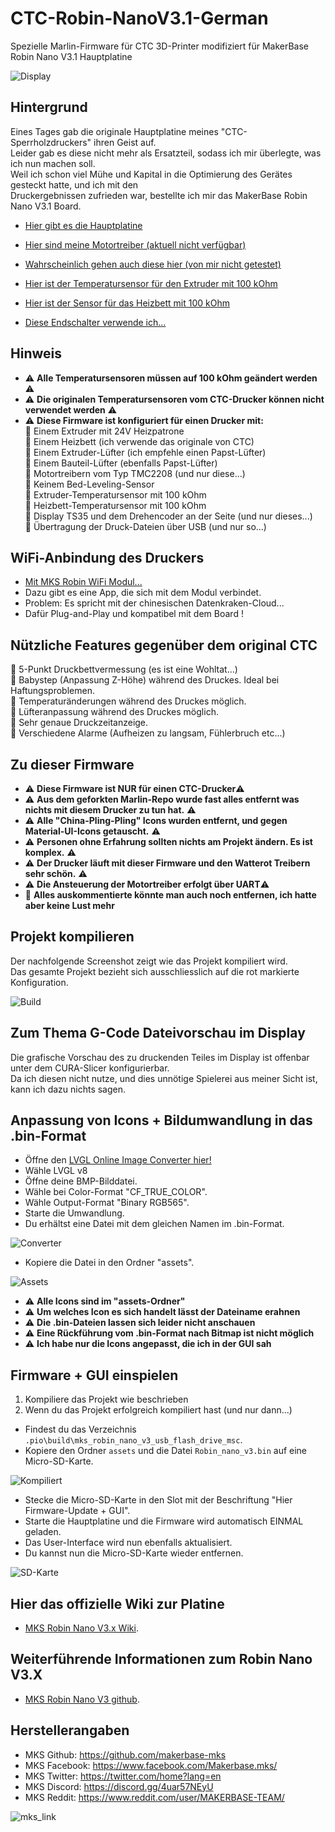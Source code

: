 # CTC-Robin-NanoV3.1-German
Spezielle Marlin-Firmware für CTC 3D-Printer modifiziert für MakerBase Robin Nano V3.1 Hauptplatine

![Display](./Dokumentation/Bilder%20Druckermodifikationen/20250120_205207.jpg)


## Hintergrund
Eines Tages gab die originale Hauptplatine meines "CTC-Sperrholzdruckers" ihren Geist auf.<br>
Leider gab es diese nicht mehr als Ersatzteil, sodass ich mir überlegte, was ich nun machen soll.<br>
Weil ich schon viel Mühe und Kapital in die Optimierung des Gerätes gesteckt hatte, und ich mit den <br>Druckergebnissen zufrieden war, bestellte ich mir das MakerBase Robin Nano V3.1 Board.

- [Hier gibt es die Hauptplatine](https://www.roboter-bausatz.de/p/mks-robin-nano-v3-ts35-3d-drucker-mainboard?srsltid=AfmBOoqWtMm4qKDmvziqhnAerP709jFHnOgZVKsleq41IHb9FodTlrFz)

- [Hier sind meine Motortreiber (aktuell nicht verfügbar)](https://shop.watterott.com/SilentStepStick-TMC2208-verloetet)

- [Wahrscheinlich gehen auch diese hier (von mir nicht getestet)](https://www.roboter-bausatz.de/p/5x-bigtreetech-tmc2208-v3.0-schrittmotortreiber-step-dir)

- [Hier ist der Temperatursensor für den Extruder mit 100 kOhm](https://www.cr3d.de/produkt/thermistor-geschraubt-m3-atc-semitec-104gt-2/)

- [Hier ist der Sensor für das Heizbett mit 100 kOhm](https://www.roboter-bausatz.de/p/thermistor-ntc-3950-100k-ohm-mit-1m-anschlusskabel?srsltid=AfmBOorO2iiI2VsnCeCiLfR_8YGiBmcU60Q-6lt0RnoAsfWkLrs_Vr0i)

- [Diese Endschalter verwende ich...](https://www.roboter-bausatz.de/p/optischer-endschalter-mit-kabelsatz-3-pin-50cm-fuer-cnc-3d-drucker-oder-tueren)

## Hinweis
- ⚠️️ **Alle Temperatursensoren müssen auf 100 kOhm geändert werden** ⚠️
- ⚠️️ **Die originalen Temperatursensoren vom CTC-Drucker können nicht verwendet werden** ⚠️  
- ⚠️️ **Diese Firmware ist konfiguriert für einen Drucker mit:**  
📌 Einem Extruder mit 24V Heizpatrone  
📌 Einem Heizbett (ich verwende das originale von CTC)    
📌 Einem Extruder-Lüfter (ich empfehle einen Papst-Lüfter)  
📌 Einem Bauteil-Lüfter (ebenfalls Papst-Lüfter)  
📌 Motortreibern vom Typ TMC2208 (und nur diese...)  
📌 Keinem Bed-Leveling-Sensor   
📌 Extruder-Temperatursensor mit 100 kOhm  
📌 Heizbett-Temperatursensor mit 100 kOhm  
📌 Display TS35 und dem Drehencoder an der Seite (und nur dieses...)  
📌 Übertragung der Druck-Dateien über USB (und nur so...)

## WiFi-Anbindung des Druckers
- [Mit MKS Robin WiFi Modul...](https://www.roboter-bausatz.de/p/mks-robin-tft-wifi-modul?srsltid=AfmBOopBdXZmDU004fd81v3fnUxSQhNalMm-QTwlBtQZSpPEPU3y1NKb)  
- Dazu gibt es eine App, die sich mit dem Modul verbindet.  
- Problem: Es spricht mit der chinesischen Datenkraken-Cloud...  
- Dafür Plug-and-Play und kompatibel mit dem Board !  


## Nützliche Features gegenüber dem original CTC

📌 5-Punkt Druckbettvermessung (es ist eine Wohltat...)  
📌 Babystep (Anpassung Z-Höhe) während des Druckes. Ideal bei Haftungsproblemen.  
📌 Temperaturänderungen während des Druckes möglich.  
📌 Lüfteranpassung während des Druckes möglich.  
📌 Sehr genaue Druckzeitanzeige.  
📌 Verschiedene Alarme (Aufheizen zu langsam, Fühlerbruch etc...)

## Zu dieser Firmware
- ⚠️️ **Diese Firmware ist NUR für einen CTC-Drucker**⚠️
- ⚠️️ **Aus dem geforkten Marlin-Repo wurde fast alles entfernt was nichts mit diesem Drucker zu tun hat.** ⚠️  
- ⚠️️ **Alle "China-Pling-Pling" Icons wurden entfernt, und gegen Material-UI-Icons getauscht.** ⚠️
- ⚠️️ **Personen ohne Erfahrung sollten nichts am Projekt ändern. Es ist komplex.** ⚠️
- ⚠️️ **Der Drucker läuft mit dieser Firmware und den Watterot Treibern sehr schön.** ⚠️
- ⚠️️ **Die Ansteuerung der Motortreiber erfolgt über UART**⚠️
- 📌 **Alles auskommentierte könnte man auch noch entfernen, ich hatte aber keine Lust mehr**

## Projekt kompilieren

Der nachfolgende Screenshot zeigt wie das Projekt kompiliert wird.  
Das gesamte Projekt bezieht sich ausschliesslich auf die rot markierte Konfiguration.

![Build](./Dokumentation/Bilder%20Handhabung%20Softwareprojekt/Build%20Prozess.jpg)

## Zum Thema G-Code Dateivorschau im Display

Die grafische Vorschau des zu druckenden Teiles im Display ist offenbar unter dem CURA-Slicer konfigurierbar.  
Da ich diesen nicht nutze, und dies unnötige Spielerei aus meiner Sicht ist, kann ich dazu nichts sagen.

## Anpassung von Icons + Bildumwandlung in das .bin-Format

- Öffne den [LVGL Online Image Converter hier!](https://lvgl.io/tools/imageconverter)  
- Wähle LVGL v8
- Öffne deine BMP-Bilddatei.
- Wähle bei Color-Format "CF_TRUE_COLOR".  
- Wähle Output-Format "Binary RGB565".
- Starte die Umwandlung.
- Du erhältst eine Datei mit dem gleichen Namen im .bin-Format.

![Converter](./Dokumentation/Bilder%20Handhabung%20Softwareprojekt/Image-Converter.png)  

- Kopiere die Datei in den Ordner "assets".

![Assets](./Dokumentation/Bilder%20Handhabung%20Softwareprojekt/Assets-Ordner.png)  

- ⚠️️ **Alle Icons sind im "assets-Ordner"**  
- ⚠️️ **Um welches Icon es sich handelt lässt der Dateiname erahnen**  
- ⚠️️ **Die .bin-Dateien lassen sich leider nicht anschauen**
- ⚠️️ **Eine Rückführung vom .bin-Format nach Bitmap ist nicht möglich**  
- ⚠️️ **Ich habe nur die Icons angepasst, die ich in der GUI sah**


## Firmware + GUI einspielen

1. Kompiliere das Projekt wie beschrieben
2. Wenn du das Projekt erfolgreich kompiliert hast (und nur dann...)  

- Findest du das Verzeichnis `.pio\build\mks_robin_nano_v3_usb_flash_drive_msc`.  
- Kopiere den Ordner `assets` und die Datei `Robin_nano_v3.bin` auf eine Micro-SD-Karte.

![Kompiliert](./Dokumentation/Bilder%20Handhabung%20Softwareprojekt/Kompiliert.png)  

- Stecke die Micro-SD-Karte in den Slot mit der Beschriftung "Hier Firmware-Update + GUI".  
- Starte die Hauptplatine und die Firmware wird automatisch EINMAL geladen.
- Das User-Interface wird nun ebenfalls aktualisiert.
- Du kannst nun die Micro-SD-Karte wieder entfernen.

![SD-Karte](./Dokumentation/Bilder%20Hauptplatine/Sensorbelegung%20Nano%20V3.1%20+%20CTC.jpg)  


## Hier das offizielle Wiki zur Platine

- [MKS Robin Nano V3.x Wiki](https://github.com/makerbase-mks/MKS-Robin-Nano-V3.X/wiki).


##  Weiterführende Informationen zum Robin Nano V3.X

- [MKS Robin Nano V3 github](https://github.com/makerbase-mks/MKS-Robin-Nano-V3.X).

## Herstellerangaben
- MKS Github: https://github.com/makerbase-mks  
- MKS Facebook: https://www.facebook.com/Makerbase.mks/  
- MKS Twitter: https://twitter.com/home?lang=en  
- MKS Discord: https://discord.gg/4uar57NEyU
- MKS Reddit: https://www.reddit.com/user/MAKERBASE-TEAM/ 

![mks_link](https://user-images.githubusercontent.com/12979070/149611691-1b73b40d-5d51-45b6-9a3f-3fc2281119ff.png)




